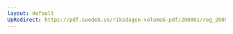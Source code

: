 ```yaml
---
layout: default
UpRedirect: https://pdf.swedeb.se/riksdagen-volumeG-pdf/200001/reg_200001/reg_200001_0563.pdf
---
```

